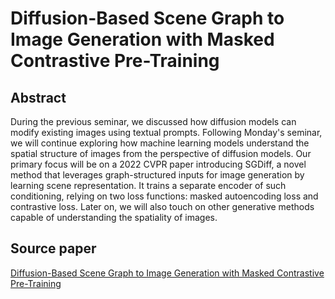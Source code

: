 # Diffusion-Based Scene Graph to Image Generation with Masked Contrastive Pre-Training

## Abstract

During the previous seminar, we discussed how diffusion models can modify existing images using textual prompts. Following Monday's seminar, we will continue exploring how machine learning models understand the spatial structure of images from the perspective of diffusion models. Our primary focus will be on a 2022 CVPR paper introducing SGDiff, a novel method that leverages graph-structured inputs for image generation by learning scene representation. It trains a separate encoder of such conditioning, relying on two loss functions: masked autoencoding loss and contrastive loss. Later on, we will also touch on other generative methods capable of understanding the spatiality of images.
## Source paper

[Diffusion-Based Scene Graph to Image Generation with Masked Contrastive Pre-Training](https://arxiv.org/abs/2211.11138)
